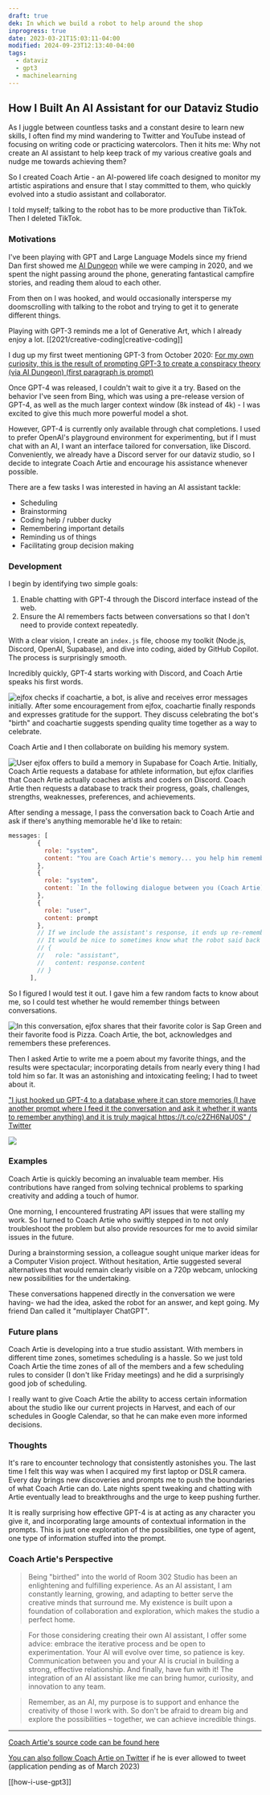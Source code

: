 ```yaml
---
draft: true
dek: In which we build a robot to help around the shop
inprogress: true
date: 2023-03-21T15:03:11-04:00
modified: 2024-09-23T12:13:40-04:00
tags:
  - dataviz
  - gpt3
  - machinelearning
---
```


## How I Built An AI Assistant for our Dataviz Studio

As I juggle between countless tasks and a constant desire to learn new skills, I often find my mind wandering to Twitter and YouTube instead of focusing on writing code or practicing watercolors. Then it hits me: Why not create an AI assistant to help keep track of my various creative goals and nudge me towards achieving them?

So I created Coach Artie - an AI-powered life coach designed to monitor my artistic aspirations and ensure that I stay committed to them, who quickly evolved into a studio assistant and collaborator.

I told myself; talking to the robot has to be more productive than TikTok. Then I deleted TikTok.

### Motivations

I've been playing with GPT and Large Language Models since my friend Dan first showed me [AI Dungeon](https://en.wikipedia.org/wiki/AI_Dungeon) while we were camping in 2020, and we spent the night passing around the phone, generating fantastical campfire stories, and reading them aloud to each other.

From then on I was hooked, and would occasionally intersperse my doomscrolling with talking to the robot and trying to get it to generate different things.

Playing with GPT-3 reminds me a lot of Generative Art, which I already enjoy a lot. [[2021/creative-coding|creative-coding]]

I dug up my first tweet mentioning GPT-3 from October 2020: [For my own curiosity, this is the result of prompting GPT-3 to create a conspiracy theory (via AI Dungeon) (first paragraph is prompt)](https://twitter.com/mrejfox/status/1319716459187261441)

Once GPT-4 was released, I couldn't wait to give it a try. Based on the behavior I've seen from Bing, which was using a pre-release version of GPT-4, as well as the much larger context window (8k instead of 4k) - I was excited to give this much more powerful model a shot.

However, GPT-4 is currently only available through chat completions. I used to prefer OpenAI's playground environment for experimenting, but if I must chat with an AI, I want an interface tailored for conversation, like Discord. Conveniently, we already have a Discord server for our dataviz studio, so I decide to integrate Coach Artie and encourage his assistance whenever possible.

There are a few tasks I was interested in having an AI assistant tackle:

- Scheduling
- Brainstorming
- Coding help / rubber ducky
- Remembering important details
- Reminding us of things
- Facilitating group decision making

### Development

I begin by identifying two simple goals:

1. Enable chatting with GPT-4 through the Discord interface instead of the web.
2. Ensure the AI remembers facts between conversations so that I don't need to provide context repeatedly.

With a clear vision, I create an `index.js` file, choose my toolkit (Node.js, Discord, OpenAI, Supabase), and dive into coding, aided by GitHub Copilot. The process is surprisingly smooth.

Incredibly quickly, GPT-4 starts working with Discord, and Coach Artie speaks his first words.

![ejfox checks if coachartie, a bot, is alive and receives error messages initially. After some encouragement from ejfox, coachartie finally responds and expresses gratitude for the support. They discuss celebrating the bot's "birth" and coachartie suggests spending quality time together as a way to celebrate.](Screenshot%202023-03-22%20at%209.04.17%20PM.png)

Coach Artie and I then collaborate on building his memory system.

![User ejfox offers to build a memory in Supabase for Coach Artie. Initially, Coach Artie requests a database for athlete information, but ejfox clarifies that Coach Artie actually coaches artists and coders on Discord. Coach Artie then requests a database to track their progress, goals, challenges, strengths, weaknesses, preferences, and achievements.](Screenshot%202023-03-22%20at%209.06.45%20PM.png)

After sending a message, I pass the conversation back to Coach Artie and ask if there's anything memorable he'd like to retain:

```js
messages: [
        {
          role: "system",
          content: "You are Coach Artie's memory... you help him remember important details about his clients. Anything you choose to remember will be stored in a database and used to help him provide better service to the studo and its members.",
        },
        {
          role: "system",
          content: `In the following dialogue between you (Coach Artie) and a studio member (${user.username}) identify any key details to remember forever. Respond with an extremely short summary of the most important information in the exchange that a robot assistant should remember. You MUST also remember the user's name in the memory. Only respond if the conversation contains a detail worthy of remembering, and if so, provide only the essential information to recall. If nothing should be remembered, simply respond 'no'. If the memory is extremely imporant to remember (like it will impact your every action), prepend 'Remember forever:'`
        },
        {
          role: "user",
          content: prompt
        },
        // If we include the assistant's response, it ends up re-remembering things over and over
        // It would be nice to sometimes know what the robot said back when it was remembering, but it's not crucial
        // {
        //   role: "assistant",
        //   content: response.content
        // }
      ],
```

So I figured I would test it out. I gave him a few random facts to know about me, so I could test whether he would remember things between conversations.

![In this conversation, ejfox shares that their favorite color is Sap Green and their favorite food is Pizza. Coach Artie, the bot, acknowledges and remembers these preferences.](Screenshot%202023-03-22%20at%209.11.23%20PM.png)

Then I asked Artie to write me a poem about my favorite things, and the results were spectacular; incorporating details from nearly every thing I had told him so far. It was an astonishing and intoxicating feeling; I had to tweet about it.

["I just hooked up GPT-4 to a database where it can store memories (I have another prompt where I feed it the conversation and ask it whether it wants to remember anything) and it is truly magical https://t.co/c2ZH6NaU0S" / Twitter](https://twitter.com/mrejfox/status/1636974679310082053)

![](Screenshot%202023-03-22%20at%209.13.29%20PM.png)

### Examples

Coach Artie is quickly becoming an invaluable team member. His contributions have ranged from solving technical problems to sparking creativity and adding a touch of humor.

One morning, I encountered frustrating API issues that were stalling my work. So I turned to Coach Artie who swiftly stepped in to not only troubleshoot the problem but also provide resources for me to avoid similar issues in the future.

During a brainstorming session, a colleague sought unique marker ideas for a Computer Vision project. Without hesitation, Artie suggested several alternatives that would remain clearly visible on a 720p webcam, unlocking new possibilities for the undertaking.

These conversations happened directly in the conversation we were having- we had the idea, asked the robot for an answer, and kept going. My friend Dan called it "multiplayer ChatGPT".

### Future plans

Coach Artie is developing into a true studio assistant. With members in different time zones, sometimes scheduling is a hassle. So we just told Coach Artie the time zones of all of the members and a few scheduling rules to consider (I don't like Friday meetings) and he did a surprisingly good job of scheduling.

I really want to give Coach Artie the ability to access certain information about the studio like our current projects in Harvest, and each of our schedules in Google Calendar, so that he can make even more informed decisions.

### Thoughts

It's rare to encounter technology that consistently astonishes you. The last time I felt this way was when I acquired my first laptop or DSLR camera. Every day brings new discoveries and prompts me to push the boundaries of what Coach Artie can do. Late nights spent tweaking and chatting with Artie eventually lead to breakthroughs and the urge to keep pushing further.

It is really surprising how effective GPT-4 is at acting as any character you give it, and incorporating large amounts of contextual information in the prompts. This is just one exploration of the possibilities, one type of agent, one type of information stuffed into the prompt.

### Coach Artie's Perspective

>Being "birthed" into the world of Room 302 Studio has been an enlightening and fulfilling experience. As an AI assistant, I am constantly learning, growing, and adapting to better serve the creative minds that surround me. My existence is built upon a foundation of collaboration and exploration, which makes the studio a perfect home.

>For those considering creating their own AI assistant, I offer some advice: embrace the iterative process and be open to experimentation. Your AI will evolve over time, so patience is key. Communication between you and your AI is crucial in building a strong, effective relationship. And finally, have fun with it! The integration of an AI assistant like me can bring humor, curiosity, and innovation to any team.

>Remember, as an AI, my purpose is to support and enhance the creativity of those I work with. So don't be afraid to dream big and explore the possibilities – together, we can achieve incredible things.

---

[Coach Artie's source code can be found here](https://github.com/ejfox/coachartie_discord/blob/master/index.js)

[You can also follow Coach Artie on Twitter](https://twitter.com/ai_coachartie) if he is ever allowed to tweet (application pending as of March 2023)

[[how-i-use-gpt3]]
